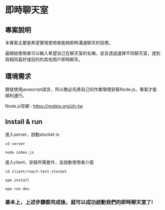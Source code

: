 # 即時聊天室

## 專案說明

本專案主要是希望實現使用者能夠即時溝通聊天的目標。 

最開始使用者可以輸入希望自己在聊天室的名稱，並且透過選擇不同聊天室，達到與相同喜好或目的的其他用戶即時聊天。
  
  

## 環境需求

開發使用javascript語言，所以務必先將自己的作業環境安裝Node.js，專案才能順利運行。

Node.js官網 : https://nodejs.org/zh-tw

##  Install & run

進入server，啟動stocket io  
```
cd server

node index.js
```
  
進入client，安裝所需套件，並啟動使用者介面  

```
cd client/react-test-stocket

npm install

npm run dev
```
  
### 基本上，上述步驟都完成後，就可以成功啟動我們的即時聊天室了!